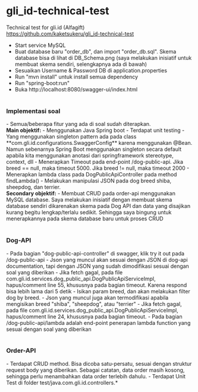 # gli_id-technical-test
Technical test for gli.id (Alfagift)
<br>
https://github.com/kaketsukeru/gli_id-technical-test
<br>
- Start service MySQL
- Buat database baru "order_db", dan import "order_db.sql". Skema database bisa di lihat di DB_Schema.png (saya melakukan inisiatif untuk membuat skema sendiri, selengkapnya ada di bawah)
- Sesuaikan Username & Password DB di application.properties
- Run "mvn install" untuk install semua dependency
- Run "spring-boot:run"
- Buka http://localhost:8080/swagger-ui/index.html 
<br><br>
<h3>Implementasi soal</h3>
- Semua/beberapa fitur yang ada di soal sudah diterapkan.<br>
  <b>Main objektif:</b>
- Menggunakan Java Spring boot
- Terdapat unit testing
- Yang menggunakan singleton pattern ada pada class **com.gli.id.configurations.SwaggerConfig** karena menggunakan @Bean. Namun sebenarnya Spring Boot menggunakan singleton secara default apabila kita menggunakan anotasi dari springframework stereotype, context, dll
- Menerapkan Timeout pada end-point /dog-public-api. Jika breed == null, maka timeout 5000. Jika breed != null, maka timeout 2000
- Menerapkan lambda class pada DogPublicApiController pada method findLambda()
- Melakukan manipulasi JSON pada dog breed shiba, sheepdog, dan terrier.<br>
<b>Secondary objektif:</b>
- Membuat CRUD pada order-api menggunakan MySQL database. Saya melakukan inisiatif dengan membuat skema database sendiri dikarenakan skema pada Dog API dan data yang disajikan kurang begitu lengkap/terlalu sedikit. Sehingga saya bingung untuk menerapkannya pada skema database baru untuk proses CRUD
<br><br>
<h3>Dog-API</h3>
- Pada bagian "dog-public-api-controller" di swagger, klik try it out pada /dog-public-api
- Json yang muncul akan sesuai dengan JSON di dog-api documentation, tapi dengan JSON yang sudah dimodifikasi sesuai dengan soal yang diberikan
- Jika fetch gagal, pada file com.gli.id.services.dog_public_api.DogPublicApiServiceImpl, hapus/comment line 55, khususnya pada bagian timeout. Karena respond bisa lebih lama dari 5 detik
- Isikan param breed, dan akan melakukan filter dog by breed.
- Json yang muncul juga akan termodifikasi apabila mengisikan breed "shiba", "sheepdog", atau "terrier"
- Jika fetch gagal, pada file com.gli.id.services.dog_public_api.DogPublicApiServiceImpl, hapus/comment line 24, khususnya pada bagian timeout.
- Pada bagian /dog-public-api/lambda adalah end-point penerapan lambda function yang sesuai dengan soal yang diberikan
<br><br>
<h3>Order-API</h3>
- Terdapat CRUD method. Bisa dicoba satu-persatu, sesuai dengan struktur request body yang diberikan. Sebagai catatan, data order masih kosong, sehingga perlu menambahkan data order terlebih dahulu.
- Terdapat Unit Test di folder test/java.com.gli.id.controllers.*